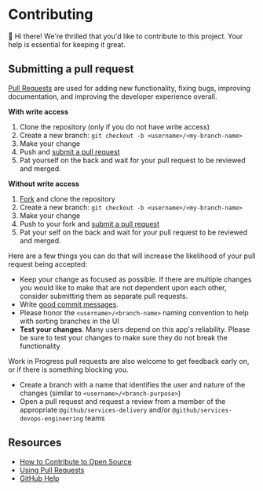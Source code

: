 # Contributing
:wave: Hi there!
We're thrilled that you'd like to contribute to this project. Your help is essential for keeping it great.

## Submitting a pull request
[Pull Requests][pulls] are used for adding new functionality, fixing bugs, improving documentation, and improving the developer experience overall.

**With write access**
1. Clone the repository (only if you do not have write access)
1. Create a new branch: `git checkout -b <username>/<my-branch-name>`
1. Make your change
1. Push and [submit a pull request][pr]
1. Pat yourself on the back and wait for your pull request to be reviewed and merged.

**Without write access**
1. [Fork][fork] and clone the repository
1. Create a new branch: `git checkout -b <username>/<my-branch-name>`
1. Make your change
1. Push to your fork and [submit a pull request][pr]
1. Pat your self on the back and wait for your pull request to be reviewed and merged.

Here are a few things you can do that will increase the likelihood of your pull request being accepted:

- Keep your change as focused as possible. If there are multiple changes you would like to make that are not dependent upon each other, consider submitting them as separate pull requests.
- Write [good commit messages](http://tbaggery.com/2008/04/19/a-note-about-git-commit-messages.html).
- Please honor the `<username>/<branch-name>` naming convention to help with sorting branches in the UI
- **Test your changes**. Many users depend on this app's reliability. Please be sure to test your changes to make sure they do not break the functionality

Work in Progress pull requests are also welcome to get feedback early on, or if there is something blocking you.

- Create a branch with a name that identifies the user and nature of the changes (similar to `<username>/<branch-purpose>`)
- Open a pull request and request a review from a member of the appropriate `@github/services-delivery` and/or `@github/services-devops-engineering` teams

## Resources
- [How to Contribute to Open Source](https://opensource.guide/how-to-contribute/)
- [Using Pull Requests](https://help.github.com/articles/about-pull-requests/)
- [GitHub Help](https://help.github.com)

[pulls]: https://github.com/github/jira-validator/pulls
[pr]: https://github.com/github/jira-validator/compare
[fork]: https://github.com/github/jira-validator/fork
